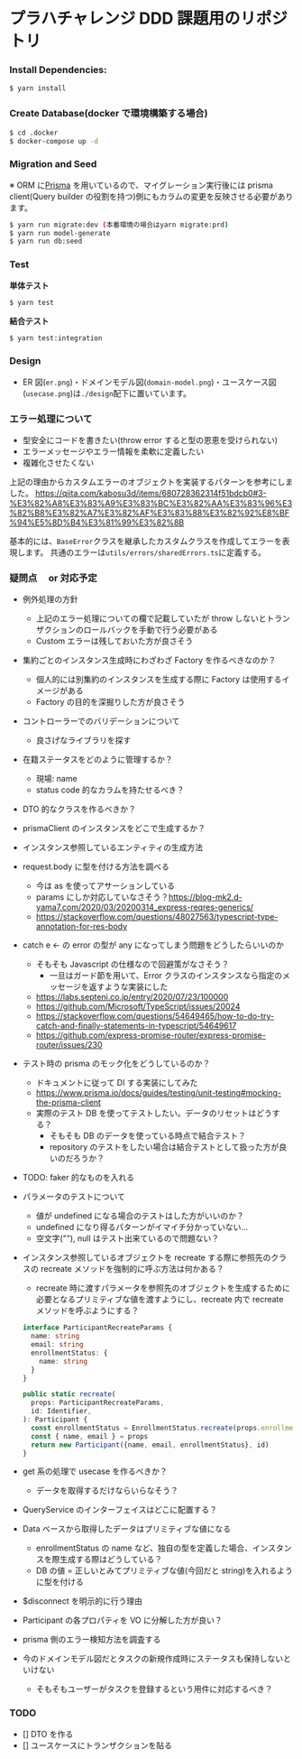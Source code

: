 # プラハチャレンジ DDD 課題用のリポジトリ

### Install Dependencies:

```bash
$ yarn install
```

### Create Database(docker で環境構築する場合)

```bash
$ cd .docker
$ docker-compose up -d
```

### Migration and Seed

※ ORM に[Prisma](https://www.prisma.io/) を用いているので、マイグレーション実行後には prisma client(Query builder の役割を持つ)側にもカラムの変更を反映させる必要があります。

```bash
$ yarn run migrate:dev (本番環境の場合はyarn migrate:prd)
$ yarn run model-generate
$ yarn run db:seed
```

### Test

**単体テスト**

```bash
$ yarn test
```

**結合テスト**

```bash
$ yarn test:integration
```

### Design

- ER 図(`er.png`)・ドメインモデル図(`domain-model.png`)・ユースケース図(`usecase.png`)は`./design`配下に置いています。

### エラー処理について

- 型安全にコードを書きたい(throw error すると型の恩恵を受けられない)
- エラーメッセージやエラー情報を柔軟に定義したい
- 複雑化させたくない

上記の理由からカスタムエラーのオブジェクトを実装するパターンを参考にしました。
https://qiita.com/kabosu3d/items/680728362314f51bdcb0#3-%E3%82%A8%E3%83%A9%E3%83%BC%E3%82%AA%E3%83%96%E3%82%B8%E3%82%A7%E3%82%AF%E3%83%88%E3%82%92%E8%BF%94%E5%8D%B4%E3%81%99%E3%82%8B

基本的には、`BaseError`クラスを継承したカスタムクラスを作成してエラーを表現します。
共通のエラーは`utils/errors/sharedErrors.ts`に定義する。

### 疑問点　 or 対応予定

- 例外処理の方針
  - 上記のエラー処理についての欄で記載していたが throw しないとトランザクションのロールバックを手動で行う必要がある
  - Custom エラーは残しておいた方が良さそう
- 集約ごとのインスタンス生成時にわざわざ Factory を作るべきなのか？
  - 個人的には別集約のインスタンスを生成する際に Factory は使用するイメージがある
  - Factory の目的を深掘りした方が良さそう
- コントローラーでのバリデーションについて
  - 良さげなライブラリを探す
- 在籍ステータスをどのように管理するか？
  - 現場: name
  - status code 的なカラムを持たせるべき？
- DTO 的なクラスを作るべきか？
- prismaClient のインスタンスをどこで生成するか？
- インスタンス参照しているエンティティの生成方法
- request.body に型を付ける方法を調べる
  - 今は as を使ってアサーションしている
  - params にしか対応していなさそう？https://blog-mk2.d-yama7.com/2020/03/20200314_express-reqres-generics/
  - https://stackoverflow.com/questions/48027563/typescript-type-annotation-for-res-body
- catch e <- の error の型が any になってしまう問題をどうしたらいいのか
  - そもそも Javascript の仕様なので回避策がなさそう？
    - 一旦はガード節を用いて、Error クラスのインスタンスなら指定のメッセージを返すような実装にした
  - https://labs.septeni.co.jp/entry/2020/07/23/100000
  - https://github.com/Microsoft/TypeScript/issues/20024
  - https://stackoverflow.com/questions/54649465/how-to-do-try-catch-and-finally-statements-in-typescript/54649617
  - https://github.com/express-promise-router/express-promise-router/issues/230
- テスト時の prisma のモック化をどうしているのか？
  - ドキュメントに従って DI する実装にしてみた
  - https://www.prisma.io/docs/guides/testing/unit-testing#mocking-the-prisma-client
  - 実際のテスト DB を使ってテストしたい。データのリセットはどうする？
    - そもそも DB のデータを使っている時点で結合テスト？
    - repository のテストをしたい場合は結合テストとして扱った方が良いのだろうか？
- TODO: faker 的なものを入れる
- パラメータのテストについて
  - 値が undefined になる場合のテストはした方がいいのか？
  - undefined になり得るパターンがイマイチ分かっていない...
  - 空文字(""), null はテスト出来ているので問題ない？
- インスタンス参照しているオブジェクトを recreate する際に参照先のクラスの recreate メソッドを強制的に呼ぶ方法は何かある？

  - recreate 時に渡すパラメータを参照先のオブジェクトを生成するために必要となるプリミティブな値を渡すようにし、recreate 内で recreate メソッドを呼ぶようにする？

  ```ts
  interface ParticipantRecreateParams {
    name: string
    email: string
    enrollmentStatus: {
      name: string
    }
  }

  public static recreate(
    props: ParticipantRecreateParams,
    id: Identifier,
  ): Participant {
    const enrollmentStatus = EnrollmentStatus.recreate(props.enrollmentStatus)
    const { name, email } = props
    return new Participant({name, email, enrollmentStatus}, id)
  }
  ```

- get 系の処理で usecase を作るべきか？
  - データを取得するだけならいらなそう？
- QueryService のインターフェイスはどこに配置する？
- Data ベースから取得したデータはプリミティブな値になる
  - enrollmentStatus の name など、独自の型を定義した場合、インスタンスを際生成する際はどうしている？
  - DB の値 = 正しいとみてプリミティブな値(今回だと string)を入れるように型を付ける
- $disconnect を明示的に行う理由
- Participant の各プロパティを VO に分解した方が良い？
- prisma 側のエラー検知方法を調査する
- 今のドメインモデル図だとタスクの新規作成時にステータスも保持しないといけない
  - そもそもユーザーがタスクを登録するという用件に対応するべき？

### TODO

- [] DTO を作る
- [] ユースケースにトランザクションを貼る
